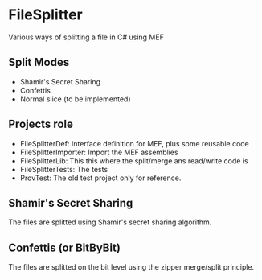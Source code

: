 # FileSplitter
Various ways of splitting a file in C# using MEF
## Split Modes
- Shamir's Secret Sharing
- Confettis
- Normal slice (to be implemented)
## Projects role
- FileSplitterDef:      Interface definition for MEF, plus some reusable code
- FileSplitterImporter: Import the MEF assemblies
- FileSplitterLib:      This this where the split/merge ans read/write code is
- FileSplitterTests:    The tests
- ProvTest:             The old test project only for reference.
## Shamir's Secret Sharing
The files are splitted using Shamir's secret sharing algorithm.
## Confettis (or BitByBit)
The files are splitted on the bit level using the zipper merge/split principle.
